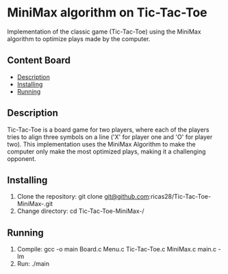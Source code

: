# MiniMax algorithm on Tic-Tac-Toe
Implementation of the classic game (Tic-Tac-Toe) using the MiniMax algorithm to optimize plays made by the computer.

## Content Board
- [Description](#description)
- [Installing](#installing)
- [Running](#running)

## Description
Tic-Tac-Toe is a board game for two players, where each of the players tries to align three symbols on a line ('X' for player one and 'O' for player two). This implementation uses the MiniMax Algorithm to make the computer only make the most optimized plays, making it a challenging opponent.

## Installing
1. Clone the repository:
    git clone git@github.com:ricas28/Tic-Tac-Toe-MiniMax-.git
2. Change directory:
    cd Tic-Tac-Toe-MiniMax-/

## Running
1. Compile:
    gcc -o main Board.c Menu.c Tic-Tac-Toe.c MiniMax.c main.c -lm
2. Run:
    ./main


